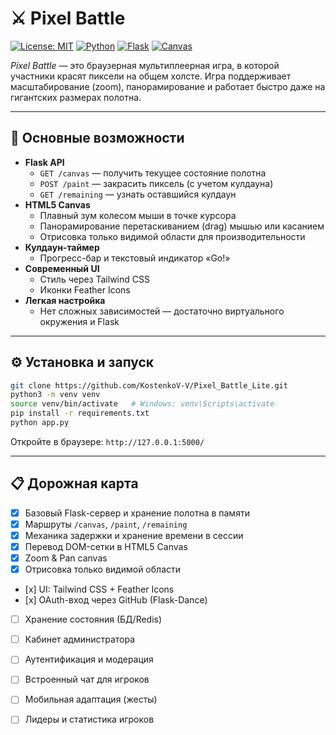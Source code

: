 # ⚔️ Pixel Battle

[![License: MIT](https://img.shields.io/badge/License-MIT-blue.svg)](LICENSE)
[![Python](https://img.shields.io/badge/Python-3.10+-blue.svg)](https://www.python.org/)
[![Flask](https://img.shields.io/badge/Flask-2.3.2-green.svg)](https://flask.palletsprojects.com/)
[![Canvas](https://img.shields.io/badge/Canvas-HTML5-yellow.svg)](https://developer.mozilla.org/docs/Web/API/Canvas_API)

*Pixel Battle* — это браузерная мультиплеерная игра, в которой участники красят пиксели на общем холсте. Игра поддерживает масштабирование (zoom), панорамирование и работает быстро даже на гигантских размерах полотна.

---

## 📌 Основные возможности

- **Flask API**  
  - `GET /canvas` — получить текущее состояние полотна  
  - `POST /paint` — закрасить пиксель (с учетом кулдауна)  
  - `GET /remaining` — узнать оставшийся кулдаун
- **HTML5 Canvas**  
  - Плавный зум колесом мыши в точке курсора  
  - Панорамирование перетаскиванием (drag) мышью или касанием  
  - Отрисовка только видимой области для производительности
- **Кулдаун-таймер**  
  - Прогресс-бар и текстовый индикатор «Go!»  
- **Современный UI**  
  - Стиль через Tailwind CSS  
  - Иконки Feather Icons
- **Легкая настройка**  
  - Нет сложных зависимостей — достаточно виртуального окружения и Flask

---

## ⚙️ Установка и запуск

```bash
git clone https://github.com/KostenkoV-V/Pixel_Battle_Lite.git
python3 -m venv venv
source venv/bin/activate   # Windows: venv\Scripts\activate
pip install -r requirements.txt
python app.py
```

Откройте в браузере: `http://127.0.0.1:5000/`

---

## 📋 Дорожная карта

- [x] Базовый Flask-сервер и хранение полотна в памяти  
- [x] Маршруты `/canvas`, `/paint`, `/remaining`  
- [x] Механика задержки и хранение времени в сессии  
- [x] Перевод DOM-сетки в HTML5 Canvas  
- [x] Zoom & Pan canvas  
- [x] Отрисовка только видимой области  
- [х] UI: Tailwind CSS + Feather Icons
- [х] OAuth-вход через GitHub (Flask-Dance)
- [ ] Хранение состояния (БД/Redis)
- [ ] Кабинет администратора
- [ ] Аутентификация и модерация    
- [ ] Встроенный чат для игроков  
- [ ] Мобильная адаптация (жесты)  
- [ ] Лидеры и статистика игроков  


